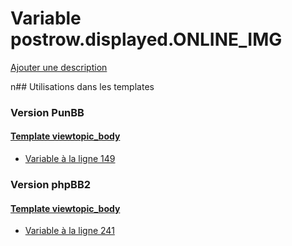 # Variable postrow.displayed.ONLINE_IMG
[Ajouter une description](https://fa-tvars.appspot.com/postrow.displayed.ONLINE_IMG)

n## Utilisations dans les templates

### Version PunBB

#### [Template viewtopic_body](punbb/viewtopic_body.md)
* [Variable à la ligne 149](../punbb/viewtopic_body.tpl#L149)

### Version phpBB2

#### [Template viewtopic_body](subsilver/viewtopic_body.md)
* [Variable à la ligne 241](../subsilver/viewtopic_body.tpl#L241)
